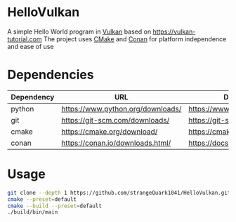 # HelloVulkan

A simple Hello World program in [Vulkan](https://vulkan.org) based on https://vulkan-tutorial.com
The project uses [CMake](https://cmake.org) and [Conan](https://conan.io) for platform independence and ease of use

# Dependencies

| Dependency | URL | Documentation |
| ---        | --- | --- |
| python     | <https://www.python.org/downloads/> | <https://www.python.org/doc/> |
| git        | <https://git-scm.com/downloads/> | <https://git-scm.com/docs/> |
| cmake      | <https://cmake.org/download/> | <https://cmake.org/cmake/help/latest/> |
| conan      | <https://conan.io/downloads.html/> | <https://docs.conan.io/en/latest/> |

# Usage

```sh
git clone --depth 1 https://github.com/strangeQuark1041/HelloVulkan.git
cmake --preset=default
cmake --build --preset=default
./build/bin/main
```
